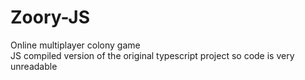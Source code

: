 # Zoory-JS
Online multiplayer colony game <br>
JS compiled version of the original typescript project so code is very unreadable 
